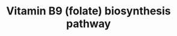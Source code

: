 ---
annotations:
- type: Pathway Ontology
  value: folate metabolic pathway
- type: Pathway Ontology
  value: folate metabolic pathway
- type: Cell Type Ontology
  value: obsolete plant cell
authors:
- Pjaiswal
- SvetaG
- MaintBot
- Egonw
- Khanspers
- Mkutmon
description: Tetrahydrofolate (THF) acts as a carrier for one-carbon units and, less
  often, as an electron donor. THF contains pterin, p-aminobenzoate, and glutamate
  moieties. The pterin is made in the cytosol from GTP, p-aminobenzoate is made from
  chorismate in plastids, and the two are coupled together in mitochondria to give
  dihydropteroate.  Glutamylation and reduction steps in mitochondria then yield THF
  (Hanson and Gregory, 2011; Ravanel et al., 2011).  THF and its one-carbon derivatives
  (collectively termed folates) occur mainly as polyglutamates; these have a short
  polyglutamyl tail that can be added in mitochondria, plastids, or cytosol.  Folate
  polyglutamates can be imported into vacuoles, where the polyglutamyl tail can be
  removed by γ-glutamylhydrolase. p-Aminobenzoate can be converted to its glucose
  ester in the cytosol, and imported into vacuoles.
last-edited: 2017-10-05
organisms:
- Zea mays
redirect_from:
- /index.php/Pathway:WP2353
- /instance/WP2353
schema-jsonld:
- '@context': https://schema.org/
  '@id': https://wikipathways.github.io/pathways/WP2353.html
  '@type': Dataset
  creator:
    '@type': Organization
    name: WikiPathways
  description: Tetrahydrofolate (THF) acts as a carrier for one-carbon units and,
    less often, as an electron donor. THF contains pterin, p-aminobenzoate, and glutamate
    moieties. The pterin is made in the cytosol from GTP, p-aminobenzoate is made
    from chorismate in plastids, and the two are coupled together in mitochondria
    to give dihydropteroate.  Glutamylation and reduction steps in mitochondria then
    yield THF (Hanson and Gregory, 2011; Ravanel et al., 2011).  THF and its one-carbon
    derivatives (collectively termed folates) occur mainly as polyglutamates; these
    have a short polyglutamyl tail that can be added in mitochondria, plastids, or
    cytosol.  Folate polyglutamates can be imported into vacuoles, where the polyglutamyl
    tail can be removed by γ-glutamylhydrolase. p-Aminobenzoate can be converted to
    its glucose ester in the cytosol, and imported into vacuoles.
  keywords:
  - tetrahydrofolate
  - GRMZM2G095955
  - glutamate
  - GRMZM2G169481
  - GRMZM2G139880
  - GRMZM2G005990
  - folate polyglutamate
  - GRMZM2G073429
  - dihydromonapterin
  - PO4
  - dihydrofolate
  - 3.6.1.n4
  - 2.6.1.85
  - folate transporter
  - dihydroneopterin, dihydromonapterin
  - aminodeoxychorismate
  - 2.5.1.15
  - HCOOH
  - UDP-glucose:pterin glycosyltransferase
  - pterin transporter
  - 4.1.3.38
  - GRMZM2G363554
  - GRMZM5G840435
  - dihydromethyldihydropterin pyrophosphate
  - glutamine
  - pyruvate
  - GRMZM2G421493
  - NADP
  - GRMZM2G087103
  - hydroxymethyldihydropterin pyrophosphate
  - GRMZM2G304915
  - pterin glycosides
  - PPi
  - p-aminobenzoate glucose ester transporter
  - p-aminobenzoate
  - GRMZM2G069596
  - Uridine 5'-diphosphate glucose (UDPG)
  - 2.7.6.3
  - folate polyglutamate transporter
  - NADPH
  - hydromethyldihydropterin transporter
  - dihydropteroate
  - dihydroneopterin
  - GRMZM2G095579
  - 3.4.19.9
  - hydromethyldihydropterin
  - GRMZM2G106376
  - GRMZM2G416386
  - GRMZM2G072608
  - H2O
  - dihydroneopterin monophosphate phosphatase
  - GRMZM2G344993
  - p-aminobenzoate diffusion
  - 6.3.2.12
  - 1.5.1.3
  - ATP
  - GRMZM2G027603
  - GTP
  - GRMZM2G084181
  - 3.5.4.16
  - glycolaldehyde
  - AMP
  - 4.1.2.25
  - p-aminobenzoate glucose ester
  - ADP
  - 6.3.2.17
  - UDP
  - GRMZM2G062420
  - THF and one carbon derivative
  - GRMZM5G869779
  - folate monoglutamate transporter
  - dihydroneopterin monophosphate
  - dihydroneopterin triphosphate
  - GRMZM2G393334
  - UDP-glucose:p-aminobenzoate glucosyltransferase
  - GRMZM2G095806
  - GRMZM2G015588
  - GRMZM2G469469
  license: CC0
  name: Vitamin B9 (folate) biosynthesis pathway
seo: CreativeWork
title: Vitamin B9 (folate) biosynthesis pathway
wpid: WP2353
---